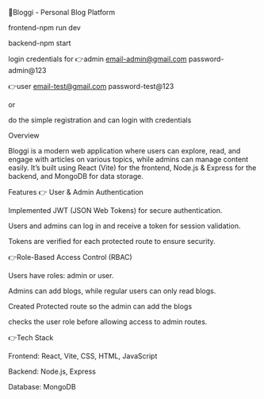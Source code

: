 📖Bloggi - Personal Blog Platform

frontend-npm run dev

backend-npm start

login credentials for
👉admin
email-admin@gmail.com
password-admin@123

👉user
email-test@gmail.com
password-test@123

or

do the simple registration and can login with credentials

Overview

Bloggi is a modern web application where users can explore, read, and engage with articles on various topics, while admins can manage content easily. It’s built using React (Vite) for the frontend, Node.js & Express for the backend, and MongoDB for data storage.

Features
👉 User & Admin Authentication

Implemented JWT (JSON Web Tokens) for secure authentication.

Users and admins can log in and receive a token for session validation.

Tokens are verified for each protected route to ensure security.

👉Role-Based Access Control (RBAC)

Users have roles: admin or user.

Admins can add blogs, while regular users can only read blogs.

Created Protected route so the admin can add the blogs

checks the user role before allowing access to admin routes.

👉Tech Stack

Frontend: React, Vite, CSS, HTML, JavaScript

Backend: Node.js, Express

Database: MongoDB
